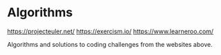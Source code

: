# Algorithms

https://projecteuler.net/
https://exercism.io/
https://www.learneroo.com/

Algorithms and solutions to coding challenges from the websites above.

